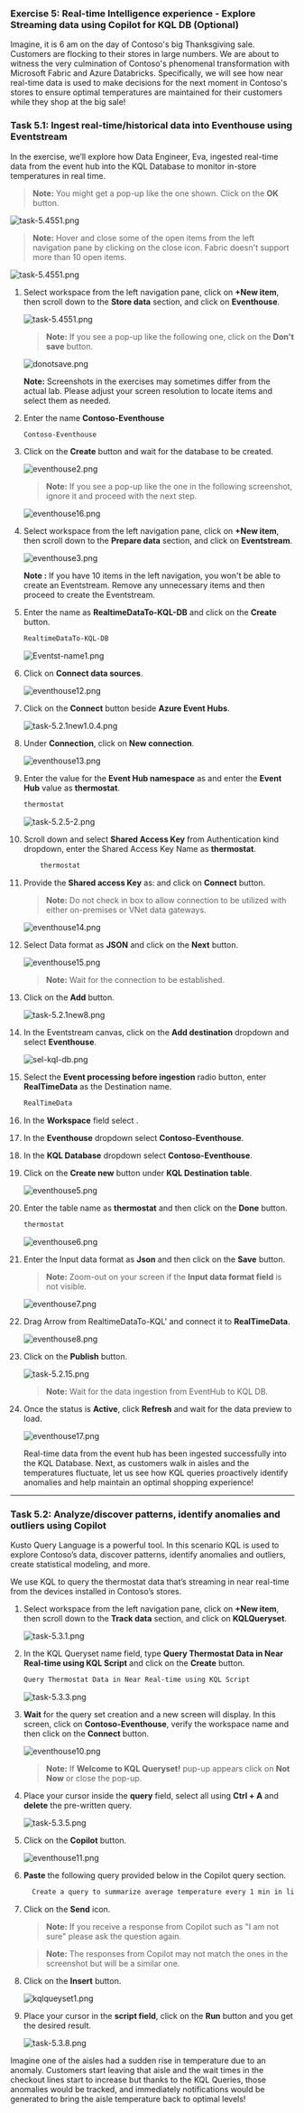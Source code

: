 ### Exercise 5: Real-time Intelligence experience - Explore Streaming data using Copilot for KQL DB (Optional)

Imagine, it is 6 am on the day of Contoso's big Thanksgiving sale. Customers are flocking to their stores in large numbers. We are about to witness the very culmination of Contoso's phenomenal transformation with Microsoft Fabric and Azure Databricks. Specifically, we will see how near real-time data is used to make decisions for the next moment in Contoso's stores to ensure optimal temperatures are maintained for their customers while they shop at the big sale!

### Task 5.1: Ingest real-time/historical data into Eventhouse using Eventstream

In the exercise, we’ll explore how Data Engineer, Eva, ingested real-time data from the event hub into the KQL Database to monitor in-store temperatures in real time.  

>**Note:** You might get a pop-up like the one shown. Click on the **OK** button.

![task-5.4551.png](media/labMedia/RTIEventhouse.1.png)

>**Note:** Hover and close some of the open items from the left navigation pane by clicking on the close icon. Fabric doesn't support more than 10 open items.

![task-5.4551.png](media/labMedia/RTIEventhouse.2.png)


1. Select **<inject key= "WorkspaceName" enableCopy="true"/>** workspace from the left navigation pane, click on **+New item**, then scroll down to the **Store data** section, and click on **Eventhouse**.

   ![task-5.4551.png](media/labMedia/RTIEventhouse.png)

    >**Note:** If you see a pop-up like the following one, click on the **Don't save** button.

    ![donotsave.png](media/labMedia/donotsave.png)  

    **Note:** Screenshots in the exercises may sometimes differ from the actual lab. Please adjust your screen resolution to locate items and select them as needed.

2. Enter the name **Contoso-Eventhouse**

   ```BASH
   Contoso-Eventhouse
   ```

3. Click on the **Create** button and wait for the database to be created.

   ![eventhouse2.png](media/labMedia/eventhouse2.png)

   >**Note:** If you see a pop-up like the one in the following screenshot, ignore it and proceed with the next step.

   ![eventhouse16.png](media/labMedia/eventhouse16.png)

4. Select **<inject key= "WorkspaceName" enableCopy="true"/>** workspace from the left navigation pane, click on **+New item**, then scroll down to the **Prepare data** section, and click on **Eventstream**.

   ![eventhouse3.png](media/labMedia/f46.png)

   **Note :** If you have 10 items in the left navigation, you won't be able to create an Eventstream. Remove any unnecessary items and then proceed to create the Eventstream.


5. Enter the name as **RealtimeDataTo-KQL-DB** and click on the **Create** button.

    ```BASH
    RealtimeDataTo-KQL-DB
    ```

   ![Eventst-name1.png](media/labMedia/f47.png)

6. Click on **Connect data sources**. 

   ![eventhouse12.png](media/labMedia/eventhouse12.png)

7. Click on the **Connect** button beside **Azure Event Hubs**.

   ![task-5.2.1new1.0.4.png](media/labMedia/task-4.1.9.png)

8. Under **Connection**, click on **New connection**.

   ![eventhouse13.png](media/labMedia/eventhouse13.png)

9. Enter the value for the **Event Hub namespace** as **<inject key= "eventhubNamespace" enableCopy="true"/>** and enter the **Event Hub** value as **thermostat**.

   ```BASH
   thermostat
   ```

   ![task-5.2.5-2.png](media/labMedia/task-5.2.5-2.png)


10. Scroll down and select **Shared Access Key** from Authentication kind dropdown, enter the Shared Access Key Name as **thermostat**.

    ```BASH
        thermostat
    ```
11. Provide the **Shared access Key** as: **<inject key= "EventHubPolicyPrimaryKey" enableCopy="true"/>** and click on **Connect** button.

    >**Note:** Do not check in box to allow connection to be utilized with either on-premises or VNet data gateways.

    ![eventhouse14.png](media/labMedia/eventhouse14.png)

12. Select Data format as **JSON** and click on the **Next** button.

    ![eventhouse15.png](media/labMedia/eventhouse15.png)

    >**Note:** Wait for the connection to be established.

13. Click on the **Add** button.

    ![task-5.2.1new8.png](media/labMedia/task-5.2.1new8.png)

14. In the Eventstream canvas, click on the **Add destination** dropdown and select **Eventhouse**.

    ![sel-kql-db.png](media/labMedia/sel-kql-db.png)

15. Select the **Event processing before ingestion** radio button, enter **RealTimeData** as the Destination name.

    ```BASH
    RealTimeData
    ```

16. In the **Workspace** field select **<inject key= "WorkspaceName" enableCopy="true"/>**. 

17. In the **Eventhouse** dropdown select **Contoso-Eventhouse**.

18. In the **KQL Database** dropdown select **Contoso-Eventhouse**.

19. Click on the **Create new** button under **KQL Destination table**.

    ![eventhouse5.png](media/labMedia/eventhouse5.png)

24. Enter the table name as **thermostat** and then click on the **Done** button.

    ```BASH
    thermostat
    ```

    ![eventhouse6.png](media/labMedia/eventhouse6.png)

25. Enter the Input data format as **Json** and then click on the **Save** button.

    >**Note:** Zoom-out on your screen if the **Input data format field** is not visible.

    ![eventhouse7.png](media/labMedia/eventhouse7.png)

26. Drag Arrow from RealtimeDataTo-KQL' and connect it to **RealTimeData**.

    ![eventhouse8.png](media/labMedia/eventhouse8.png)

27. Click on the **Publish** button.

    ![task-5.2.15.png](media/labMedia/task-5.2.15.png)

    >**Note:** Wait for the data ingestion from EventHub to KQL DB.

28. Once the status is **Active**, click **Refresh** and wait for the data preview to load.

    ![eventhouse17.png](media/labMedia/eventhouse17.png)

    Real-time data from the event hub has been ingested successfully into the KQL Database. Next, as customers walk in aisles and the temperatures fluctuate, let us see how KQL queries proactively identify anomalies and help maintain an optimal shopping experience!

---

### Task 5.2: Analyze/discover patterns, identify anomalies and outliers using Copilot

Kusto Query Language is a powerful tool. In this scenario KQL is used to explore Contoso’s data, discover patterns, identify anomalies and outliers, create statistical modeling, and more.

We use KQL to query the thermostat data that’s streaming in near real-time from the devices installed in Contoso’s stores.

1. Select **<inject key= "WorkspaceName" enableCopy="true"/>** workspace from the left navigation pane, click on **+New item**, then scroll down to the **Track data** section, and click on **KQLQueryset**.

   ![task-5.3.1.png](media/RTIQueryset.png)


2. In the KQL Queryset name field, type **Query Thermostat Data in Near Real-time using KQL Script** and click on the **Create** button.

   ```BASH
   Query Thermostat Data in Near Real-time using KQL Script
   ```

   ![task-5.3.3.png](media/labMedia/task-5.3.3.png)

3. **Wait** for the query set creation and a new screen will display. In this screen, click on **Contoso-Eventhouse**, verify the workspace name and then click on the **Connect** button.

   ![eventhouse10.png](media/labMedia/eventhouse10.png)

    >**Note:** If **Welcome to KQL Queryset!** pup-up appears click on **Not Now** or close the pop-up.

4. Place your cursor inside the **query** field, select all using **Ctrl + A** and **delete** the pre-written query.

   ![task-5.3.5.png](media/labMedia/task-5.3.5.png)

5. Click on the **Copilot** button.

   ![eventhouse11.png](media/labMedia/eventhouse11.png)

6. **Paste** the following query provided below in the Copilot query section.

    ```BASH
      Create a query to summarize average temperature every 1 min in line chart
    ```

7. Click on the **Send** icon.

    >**Note:** If you receive a response from Copilot such as "I am not sure" please ask the question again.

    >**Note:** The responses from Copilot may not match the ones in the screenshot but will be a similar one.

8. Click on the **Insert** button.

    ![kqlqueyset1.png](media/labMedia/kqlqueyset1.png)

9. Place your cursor in the **script field**, click on the **Run** button and you get the desired result.

    ![task-5.3.8.png](media/labMedia/task-5.3.8.png)

Imagine one of the aisles had a sudden rise in temperature due to an anomaly. Customers start leaving that aisle and the wait times in the checkout lines start to increase but thanks to the KQL Queries, those anomalies would be tracked, and immediately notifications would be generated to bring the aisle temperature back to optimal levels!
